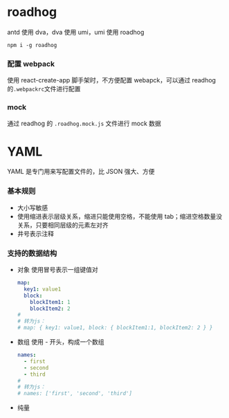 # roadhog

antd 使用 dva，dva 使用 umi，umi 使用 roadhog

```
npm i -g roadhog
```

### 配置 webpack

使用 react-create-app 脚手架时，不方便配置 webapck，可以通过 readhog 的`.webpackrc`文件进行配置

### mock

通过 readhog 的 `.roadhog.mock.js` 文件进行 mock 数据

# YAML

YAML 是专门用来写配置文件的，比 JSON 强大、方便

### 基本规则

- 大小写敏感
- 使用缩进表示层级关系，缩进只能使用空格，不能使用 tab；缩进空格数量没关系，只要相同层级的元素左对齐
- 井号表示注释

### 支持的数据结构

- 对象
  使用冒号表示一组键值对

  ```yaml
  map:
    key1: value1
    block:
      blockItem1: 1
      blockItem2: 2
  #
  # 转为js：
  # map: { key1: value1, block: { blockItem1:1, blockItem2: 2 } }
  ```

- 数组
  使用 - 开头，构成一个数组

  ```yaml
  names:
    - first
    - second
    - third
  #
  # 转为js：
  # names: ['first', 'second', 'third']
  ```

- 纯量
